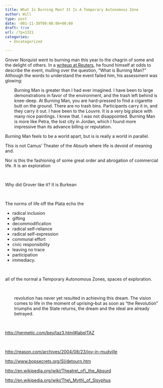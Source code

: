 ```yaml
---
title: What Is Burning Man? It Is A Temporary Autonomous Zone
author: Will
type: post
date: -001-11-30T00:00:00+00:00
draft: true
url: /?p=1321
categories:
  - Uncategorized

---
```

Grover Norquist went to burning man this year to the chagrin of some and the delight of others. In a [writeup at Reuters][1], he found himself at odds to describe the event, mulling over the question, &#8220;What is Burning Man?&#8221; Although the words to understand the event failed him, his assessment was glowing:

<p style="padding-left: 30px;">
  Burning Man is greater than I had ever imagined. I have been to large demonstrations in favor of the environment, and the trash left behind is knee-deep. At Burning Man, you are hard-pressed to find a cigarette butt on the ground. There are no trash bins. Participants carry it in, and they carry it out. I have been to the Louvre. It is a very big place with many nice paintings. I knew that. I was not disappointed. Burning Man is more like Petra, the lost city in Jordan, which I found more impressive than its advance billing or reputation.
</p>

Burning Man feels to be a world apart, but is is really a world in parallel.

This is not Camus&#8217; Theater of the Absurb where life is devoid of meaning and.

Nor is this the fashioning of some great order and abrogation of commercial life. It is an exploration

&nbsp;

Why did Grover like it? It is Burkean

&nbsp;

The norms of life off the Plata echo the

  * radical inclusion
  * gifting
  * decommodification
  * radical self-reliance
  * radical self-expression
  * communal effort
  * civic responsibility
  * leaving no trace
  * participation
  * immediacy.

&nbsp;

all of the normal a Temporary Autonomous Zones, spaces of exploration.

&nbsp;

<p style="padding-left: 30px;">
  revolution has never yet resulted in achieving this dream. The vision comes to life in the moment of uprising&#8211;but as soon as &#8220;the Revolution&#8221; triumphs and the State returns, the dream and the ideal are already betrayed.
</p>

&nbsp;

http://hermetic.com/bey/taz3.html#labelTAZ

&nbsp;

http://reason.com/archives/2004/08/23/joy-in-mudville

http://www.bopsecrets.org/SI/detourn.htm

http://en.wikipedia.org/wiki/Theatre\_of\_the_Absurd

http://en.wikipedia.org/wiki/The\_Myth\_of_Sisyphus

&nbsp;

 [1]: http://www.theguardian.com/commentisfree/2014/sep/02/my-first-burning-man-grover-norquist